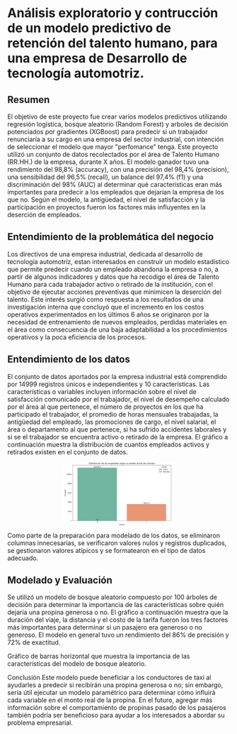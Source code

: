 # Análisis exploratorio y contrucción de un modelo predictivo de retención del talento humano, para una empresa de Desarrollo de tecnología automotriz.

## Resumen
El objetivo de este proyecto fue crear varios modelos predictivos utilizando regresión logística, bosque aleatorio (Random Forest) y arboles de decisión potenciados por gradientes (XGBoost) para predecir si un trabajador renunciaría a su cargo en una empresa del sector industrial, con intención de seleccionar el modelo que mayor "perfomance" tenga. Este proyecto utilizó un conjunto de datos recolectados por el área de Talento Humano (RR.HH.) de la empresa, durante X años. El modelo ganador tuvo una rendimiento del 98,8% (accuracy), con una precisión del 98,4% (precision), una sensibilidad del 96,5% (recall), un balance del 97,4% (f1) y una discriminación del 98% (AUC) al determinar qué características eran más importantes para predecir a los empleados que dejarían la empresa de los que no. Según el modelo, la antigüedad, el nivel de satisfacción y la participación en proyectos fueron los factores más influyentes en la deserción de empleados.

## Entendimiento de la problemática del negocio
Los directivos de una empresa industrial, dedicada al desarrollo de tecnología automotríz, estan interesados en construir un modelo estadístico que permite predecir cuando un empleado abandona la empresa o no, a partir de algunos indicadores y datos que ha recodigo el área de Talento Humano para cada trabajador activo o retirado de la institución, con el objetivo de ejecutar acciones preventivas que minimicen la deserción del talento. Este interés surgió como respuesta a los resultados de una investigación interna que concluyó que el incremento en los costos operativos experimentados en los últimos 6 años se originaron por la necesidad de entrenamiento de nuevos empleados, perdidas materiales en el área como consecuencia de una baja adaptabilidad a los procedimientos operativos y la poca eficiencia de los procesos.

## Entendimiento de los datos
El conjunto de datos aportados por la empresa industrial está comprendido por 14999 registros únicos e independientes y 10 características. Las características o variables incluyen información sobre el nivel de satisfacción comunicado por el trabajador, el nivel de desempeño calculado por el área al que pertenece, el número de proyectos en los que ha participado el trabajador, el promedio de horas mensuales trabajadas, la antigüedad del empleado, las promociones de cargo, el nivel salarial, el área o departamento al que pertenece, si ha sufrido accidentes laborales y si se el trabajador se encuentra activo o retirado de la empresa.
El gráfico a continuación muestra  la distribución de cuantos empleados activos y retirados existen en el conjunto de datos.

<img src="assets/img/img1.png" alt="Distribución de datos" 
     style="display: block; margin: auto; max-width: 50%; height: auto;">

Como parte de la preparación para modelado de los datos, se eliminaron columnas innecesarias, se verificaron valores nulos y registros duplicados, se gestionaron valores atípicos y se formatearon en el tipo de datos adecuado.

## Modelado y Evaluación

Se utilizó un modelo de bosque aleatorio compuesto por 100 árboles de decisión para determinar la importancia de las características sobre quién dejaría una propina generosa o no. El gráfico a continuación muestra que la duración del viaje, la distancia y el costo de la tarifa fueron los tres factores más importantes para determinar si un pasajero era generoso o no generoso. El modelo en general tuvo un rendimiento del 86% de precisión y 72% de exactitud.

Gráfico de barras horizontal que muestra la importancia de las características del modelo de bosque aleatorio.

Conclusión
Este modelo puede beneficiar a los conductores de taxi al ayudarles a predecir si recibirán una propina generosa o no; sin embargo, sería útil ejecutar un modelo paramétrico para determinar cómo influirá cada variable en el monto real de la propina. En el futuro, agregar más información sobre el comportamiento de propinas pasado de los pasajeros también podría ser beneficioso para ayudar a los interesados a abordar su problema empresarial.







